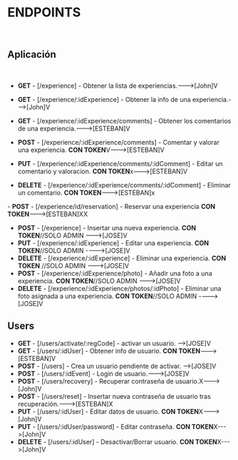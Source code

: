 # ENDPOINTS

​

## Aplicación

​

- **GET** - [/experience] - Obtener la lista de experiencias.--->[John]V
- **GET** - [/experience/:idExperience] - Obtener la info de una experiencia.--->[John]V
- **GET** - [/experience/:idExperience/comments] - Obtener los comentarios de una experiencia.--->[ESTEBAN]V

- **POST** - [/experience/:idExperience/comments] - Comentar y valorar una experiencia. **CON TOKEN**V--->[ESTEBAN]V
- **PUT** - [/experience/:idExperience/comments/:idComment] - Editar un comentario y valoracion. **CON TOKEN**x--->[ESTEBAN]V
- **DELETE** - [/experience/:idExperience/comments/:idComment] - Eliminar un comentario. **CON TOKEN**​--->[ESTEBAN]x

​- **POST** - [/experience/id/reservation] - Reservar una experiencia **CON TOKEN**--->[ESTEBAN]XX

- **POST** - [/experience] - Insertar una nueva experiencia. **CON TOKEN**//SOLO ADMIN --->[JOSE]V
- **PUT** - [/experience/:idExperience] - Editar una experiencia. **CON TOKEN**//SOLO ADMIN ---->[JOSE]V
- **DELETE** - [/experience/:idExperience] - Eliminar una experiencia. **CON TOKEN** //SOLO ADMIN --->[JOSE]V
- **POST** - [/experience/:idExperience/photo] - Añadir una foto a una experiencia. **CON TOKEN**//SOLO ADMIN --->[JOSE]V
- **DELETE** - [/experience/:idExperience/photos/:idPhoto] - Eliminar una foto asignada a una experiencia. **CON TOKEN**//SOLO ADMIN ---->[JOSE]V

## Users

- **GET** - [/users/activate/:regCode] - activar un usuario. -->[JOSE]V
- **GET** - [/users/:idUser] - Obtener info de usuario. **CON TOKEN**--->[ESTEBAN]V
- **POST** - [/users] - Crea un usuario pendiente de activar. -->[JOSE]V
- **POST** - [/users/:idEvent] - Login de usuario.--->[JOSE]V
- **POST** - [/users/recovery] - Recuperar contraseña de usuario.X--->[John]V
- **POST** - [/users/reset] - Insertar nueva contraseña de usuario tras recuperación.--->[ESTEBAN]X
- **PUT** - [/users/:idUser] - Editar datos de usuario. **CON TOKEN**X--->[John]V
- **PUT** - [/users/:idUser/password] - Editar contraseña. **CON TOKEN**X--->[John]V
- **DELETE** - [/users/:idUser] - Desactivar/Borrar usuario. **CON TOKEN**X--->[John]V

